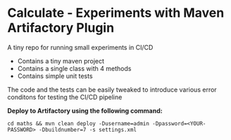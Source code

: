 # Calculate - Experiments with Maven Artifactory Plugin
A tiny repo for running small experiments in CI/CD

- Contains a tiny maven project
- Contains a single class with 4 methods
- Contains simple unit tests

The code and the tests can be easily tweaked to introduce various error conditons for testing the CI/CD pipeline

<b>Deploy to Artifactory using the following command:</b></br>

```cd maths && mvn clean deploy -Dusername=admin -Dpassword=<YOUR-PASSWORD> -Dbuildnumber=7 -s settings.xml```
